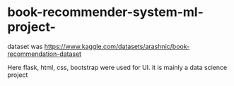 # book-recommender-system-ml-project-
dataset was https://www.kaggle.com/datasets/arashnic/book-recommendation-dataset

Here flask, html, css, bootstrap were used for UI.
it is mainly a data science project
